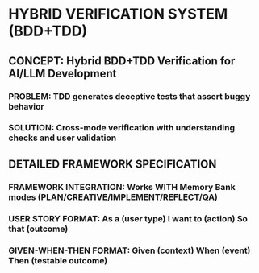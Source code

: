 # HYBRID VERIFICATION SYSTEM (BDD+TDD)
## CONCEPT: Hybrid BDD+TDD Verification for AI/LLM Development
### PROBLEM: TDD generates deceptive tests that assert buggy behavior
### SOLUTION: Cross-mode verification with understanding checks and user validation
## DETAILED FRAMEWORK SPECIFICATION
### FRAMEWORK INTEGRATION: Works WITH Memory Bank modes (PLAN/CREATIVE/IMPLEMENT/REFLECT/QA)
### USER STORY FORMAT: As a (user type) I want to (action) So that (outcome)
### GIVEN-WHEN-THEN FORMAT: Given (context) When (event) Then (testable outcome)
